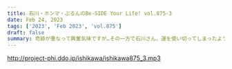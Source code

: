 ```yaml
---
title: 石川・ホンマ・ぶるんのBe-SIDE Your Life! vol.875-3
date: Feb 24, 2023
tags: ['2023', 'Feb 2023', 'vol.875']
draft: false
summary: 奇跡が重なって興奮気味ですが…その一方で石川さん、運を使い切ってしまったようです…
---
```


http://project-phi.ddo.jp/ishikawa/ishikawa875_3.mp3
